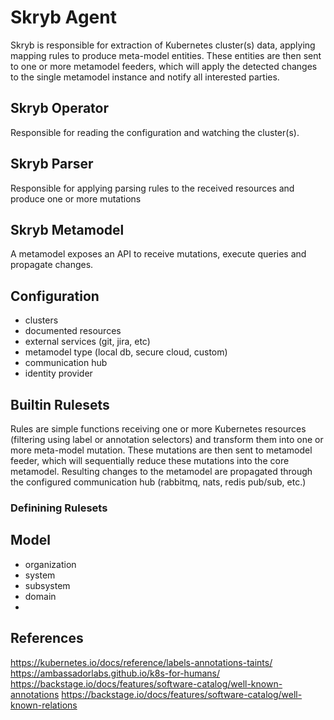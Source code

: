 # Skryb Agent

Skryb is responsible for extraction of Kubernetes cluster(s) data, applying mapping rules to produce meta-model entities. These entities are then sent to
one or more metamodel feeders, which will apply the detected changes to the single metamodel instance and notify all interested parties. 

## Skryb Operator

Responsible for reading the configuration and watching the cluster(s). 

## Skryb Parser

Responsible for applying parsing rules to the received resources and produce one or more mutations

## Skryb Metamodel

A metamodel exposes an API to receive mutations, execute queries and propagate changes. 


## Configuration

- clusters
- documented resources
- external services (git, jira, etc)
- metamodel type (local db, secure cloud, custom)
- communication hub
- identity provider

## Builtin Rulesets

Rules are simple functions receiving one or more Kubernetes resources (filtering using label or annotation selectors) and transform them into
one or more meta-model mutation. These mutations are then sent to metamodel feeder, which will sequentially reduce these mutations into the core
metamodel. Resulting changes to the metamodel are propagated through the configured communication hub (rabbitmq, nats, redis pub/sub, etc.)





### Definining Rulesets


## Model

- organization
- system
- subsystem
- domain
- 


## References

https://kubernetes.io/docs/reference/labels-annotations-taints/
https://ambassadorlabs.github.io/k8s-for-humans/
https://backstage.io/docs/features/software-catalog/well-known-annotations
https://backstage.io/docs/features/software-catalog/well-known-relations
